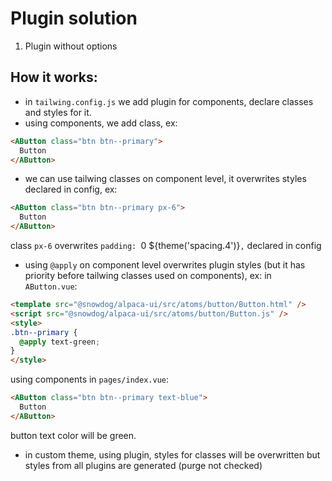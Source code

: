 # Plugin solution

1. Plugin without options

## How it works:

* in `tailwing.config.js` we add plugin for components, declare classes and styles for it.
* using components, we add class, ex:
```html
<AButton class="btn btn--primary">
  Button
</AButton>
```
* we can use tailwing classes on component level, it overwrites styles declared in config, ex:
```html
<AButton class="btn btn--primary px-6">
  Button
</AButton>
```
class `px-6` overwrites `padding: `0 ${theme('spacing.4')}`,` declared in config
* using `@apply` on component level overwrites plugin styles (but it has priority before tailwing classes used on components), ex:
in `AButton.vue`:
```html
<template src="@snowdog/alpaca-ui/src/atoms/button/Button.html" />
<script src="@snowdog/alpaca-ui/src/atoms/button/Button.js" />
<style>
.btn--primary {
  @apply text-green;
}
</style>
```
using components in `pages/index.vue`:
```html
<AButton class="btn btn--primary text-blue">
  Button
</AButton>
```
button text color will be green.
* in custom theme, using plugin, styles for classes will be overwritten but styles from all plugins are generated (purge not checked)
